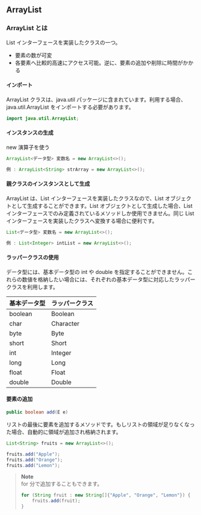 ## ArrayList

### ArrayList とは

List インターフェースを実装したクラスの一つ。

- 要素の数が可変
- 各要素へ比較的高速にアクセス可能。逆に、要素の追加や削除に時間がかかる

#### インポート

ArrayList クラスは、java.util パッケージに含まれています。利用する場合、java.util.ArrayList をインポートする必要があります。

```java
import java.util.ArrayList;
```

#### インスタンスの生成

new 演算子を使う

```java
ArrayList<データ型> 変数名 = new ArrayList<>();

例 : ArrayList<String> strArray = new ArrayList<>();
```

#### 親クラスのインスタンスとして生成

ArrayList は、List インターフェースを実装したクラスなので、List オブジェクトとして生成することができます。List オブジェクトとして生成した場合、List インターフェースでのみ定義されているメソッドしか使用できません。同じ List インターフェースを実装したクラスへ変換する場合に便利です。

```java
List<データ型> 変数名 = new ArrayList<>();

例 : List<Integer> intList = new ArrayList<>();
```

#### ラッパークラスの使用

データ型には、基本データ型の int や double を指定することができません。これらの数値を格納したい場合には、それぞれの基本データ型に対応したラッパークラスを利用します。

| 基本データ型 | ラッパークラス |
| ------------ | -------------- |
| boolean      | Boolean        |
| char         | Character      |
| byte         | Byte           |
| short        | Short          |
| int          | Integer        |
| long         | Long           |
| float        | Float          |
| double       | Double         |

#### 要素の追加

```java
public boolean add(E e)
```

リストの最後に要素を追加するメソッドです。もしリストの領域が足りなくなった場合、自動的に領域が追加され格納されます。

```java
List<String> fruits = new ArrayList<>();

fruits.add("Apple");
fruits.add("Orange");
fruits.add("Lemon");
```

> **Note**  
> for 分で追加することもできます。
>
> ```java
> for (String fruit : new String[]{"Apple", "Orange", "Lemon"}) {
>     fruits.add(fruit);
> }
> ```
